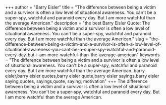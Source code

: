 +++
author = "Barry Eisler"
title = "The difference between being a victim and a survivor is often a low level of situational awareness. You can't be a super-spy, watchful and paranoid every day. But I am more watchful than the average American."
description = "the best Barry Eisler Quote: The difference between being a victim and a survivor is often a low level of situational awareness. You can't be a super-spy, watchful and paranoid every day. But I am more watchful than the average American."
slug = "the-difference-between-being-a-victim-and-a-survivor-is-often-a-low-level-of-situational-awareness-you-cant-be-a-super-spy-watchful-and-paranoid-every-day-but-i-am-more-watchful-than-the-average-american"
keywords = "The difference between being a victim and a survivor is often a low level of situational awareness. You can't be a super-spy, watchful and paranoid every day. But I am more watchful than the average American.,barry eisler,barry eisler quotes,barry eisler quote,barry eisler sayings,barry eisler saying,quotes, sayings,quote, saying, motivation"
+++
The difference between being a victim and a survivor is often a low level of situational awareness. You can't be a super-spy, watchful and paranoid every day. But I am more watchful than the average American.
